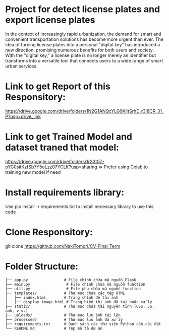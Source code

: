 # Project for detect license plates and export license plates
In the context of increasingly rapid urbanization, the demand for smart and convenient transportation solutions has become more urgent than ever. The idea of turning license plates into a personal "digital key" has introduced a new direction, promising numerous benefits for both users and society. With the "digital key," a license plate is no longer merely an identifier but transforms into a versatile tool that connects users to a wide range of smart urban services.

# Link to get Report of this Responsitory:
https://drive.google.com/drive/folders/1N2G1ANQcYLG9XjItSrhE_r3I8CR_31_P?usp=drive_link

# Link to get Trained Model and dataset traned that model: 
https://drive.google.com/drive/folders/1rX3t0Z-pYG0sitKzfSb7Y5oLzz07YCLK?usp=sharing
=> Prefer using Colab to training new model if need

# Install requirements library:
Use pip install -r requirements.txt to install necessary library to use this code

# Clone Responsitory:
git clone https://github.com/NakiTomori/CV-Final_Term

# Folder Structure:
```project/
├── app.py                # File chính chứa mã nguồn Flask
├── main.py                # File chính chứa mã nguồn function
├── util.py                # File phụ chứa mã nguồn function
├── templates/            # Thư mục chứa các tệp HTML
│   ├── index.html        # Trang chính để tải ảnh
│   ├── display_image.html # Trang hiển thị ảnh đã tải hoặc xử lý
├── static/               # Thư mục chứa tài nguyên tĩnh (CSS, JS, ảnh, v.v.)
├── uploads/              # Thư mục lưu ảnh tải lên
├── processed/            # Thư mục lưu ảnh đã xử lý
├── requirements.txt      # Danh sách các thư viện Python cần cài đặt
└── README.md             # Tệp mô tả dự án
```


